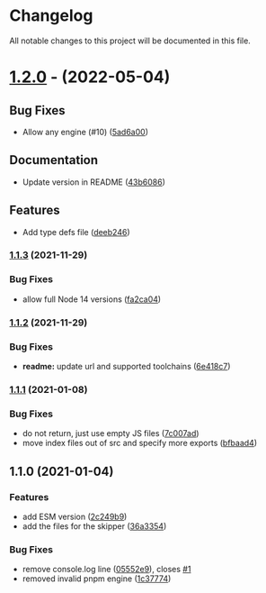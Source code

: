 # Changelog

All notable changes to this project will be documented in this file.

# [1.2.0](https://github.com/favware/skip-dependency/compare/v1.1.3...v1.2.0) - (2022-05-04)

## Bug Fixes

- Allow any engine (#10) ([5ad6a00](https://github.com/favware/skip-dependency/commit/5ad6a006b9771d61e4e7940c5d6e50b8ebc48376))

## Documentation

- Update version in README ([43b6086](https://github.com/favware/skip-dependency/commit/43b6086c941c5038b757067c5cab2c64bc49f39d))

## Features

- Add type defs file ([deeb246](https://github.com/favware/skip-dependency/commit/deeb2465f7b14ae042fed562390c704545b1b65a))

### [1.1.3](https://github.com/favware/skip-dependency/compare/v1.1.2...v1.1.3) (2021-11-29)


### Bug Fixes

* allow full Node 14 versions ([fa2ca04](https://github.com/favware/skip-dependency/commit/fa2ca0424f4d1c1f659b1482e337d21d60b8f488))

### [1.1.2](https://github.com/favware/skip-dependency/compare/v1.1.1...v1.1.2) (2021-11-29)


### Bug Fixes

* **readme:** update url and supported toolchains ([6e418c7](https://github.com/favware/skip-dependency/commit/6e418c7936aef9b18368eee7a692a8b10e9d189a))

### [1.1.1](https://github.com/favware/skip-dependency/compare/v1.1.0...v1.1.1) (2021-01-08)


### Bug Fixes

* do not return, just use empty JS files ([7c007ad](https://github.com/favware/skip-dependency/commit/7c007ad1548bf0a5280135a744ee6b8996628ba5))
* move index files out of src and specify more exports ([bfbaad4](https://github.com/favware/skip-dependency/commit/bfbaad47be0520bc05c068ebc0209721aa5a13c5))

## 1.1.0 (2021-01-04)


### Features

* add ESM version ([2c249b9](https://github.com/favware/skip-dependency/commit/2c249b92343e9d3ed5512ed22894ed8d0048d921))
* add the files for the skipper ([36a3354](https://github.com/favware/skip-dependency/commit/36a33548e0af2023ee5363a22732a4bc34325865))


### Bug Fixes

* remove console.log line ([05552e9](https://github.com/favware/skip-dependency/commit/05552e9de73e9f109d03bf97094a7eb83e715996)), closes [#1](https://github.com/favware/skip-dependency/issues/1)
* removed invalid pnpm engine ([1c37774](https://github.com/favware/skip-dependency/commit/1c377743bd94aca18bf49201686b75fd75b5f53c))

